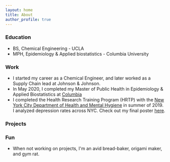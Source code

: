 ```yaml
---
layout: home
title: About
author_profile: true
---
```



### Education
- BS, Chemical Engineering - UCLA
- MPH, Epidemiology & Applied biostatistics - Columbia University

### Work
- I started my career as a Chemical Engineer, and later worked as a Supply Chain lead at Johnson & Johnson.
- In May 2020, I completed my Master of Public Health in Epidemiology & Applied Biostatistics at [Columbia](https://www.publichealth.columbia.edu) 
- I completed the Health Research Training Program (HRTP) with the [New York City Department of Health and Mental Hygiene](https://www1.nyc.gov/site/doh/index.page) in summer of 2019. I analyzed depression rates across NYC. Check out my final poster <a href = "Practicum_Poster_Alice_Tivarovsky ES Checked.pdf">here</a>.

### Projects


### Fun
- When not working on projects, I'm an avid bread-baker, origami maker, and gym rat. 

